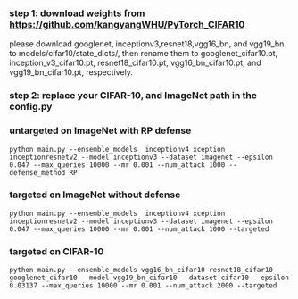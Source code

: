 ### step 1: download weights from https://github.com/kangyangWHU/PyTorch_CIFAR10

please download googlenet, inceptionv3,resnet18,vgg16_bn, and vgg19_bn to models/cifar10/state_dicts/, then rename them to googlenet_cifar10.pt, inception_v3_cifar10.pt, resnet18_cifar10.pt, vgg16_bn_cifar10.pt, and vgg19_bn_cifar10.pt, respectively.

### step 2: replace your CIFAR-10, and ImageNet path in the config.py



### untargeted on ImageNet with RP defense

```
python main.py --ensemble_models  inceptionv4 xception inceptionresnetv2 --model inceptionv3 --dataset imagenet --epsilon 0.047 --max_queries 10000 --mr 0.001 --num_attack 1000 --defense_method RP
```



###  targeted on ImageNet without defense

```
python main.py --ensemble_models  inceptionv4 xception inceptionresnetv2 --model inceptionv3 --dataset imagenet --epsilon 0.047 --max_queries 10000 --mr 0.001 --num_attack 1000 --targeted
```



### targeted on CIFAR-10

```
python main.py --ensemble_models vgg16_bn_cifar10 resnet18_cifar10 googlenet_cifar10 --model vgg19_bn_cifar10 --dataset cifar10 --epsilon 0.03137 --max_queries 10000 --mr 0.001 --num_attack 2000 --targeted
```